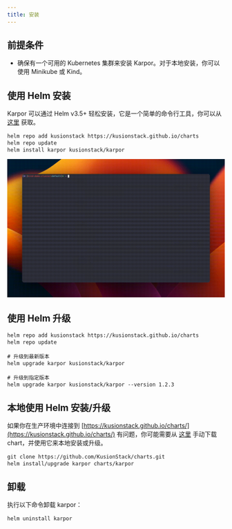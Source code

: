 ```yaml
---
title: 安装
---
```

## 前提条件

* 确保有一个可用的 Kubernetes 集群来安装 Karpor。对于本地安装，你可以使用 Minikube 或 Kind。

## 使用 Helm 安装

Karpor 可以通过 Helm v3.5+ 轻松安装，它是一个简单的命令行工具，你可以从 [这里](https://helm.sh/docs/intro/install/) 获取。

```shell
helm repo add kusionstack https://kusionstack.github.io/charts 
helm repo update
helm install karpor kusionstack/karpor
```

![安装](./assets/2-installation/install.gif)

## 使用 Helm 升级

```shell
helm repo add kusionstack https://kusionstack.github.io/charts 
helm repo update

# 升级到最新版本
helm upgrade karpor kusionstack/karpor

# 升级到指定版本
helm upgrade karpor kusionstack/karpor --version 1.2.3
```

## 本地使用 Helm 安装/升级

如果你在生产环境中连接到 [https://kusionstack.github.io/charts/](https://kusionstack.github.io/charts/) 有问题，你可能需要从 [这里](https://github.com/KusionStack/charts) 手动下载 chart，并使用它来本地安装或升级。

```shell
git clone https://github.com/KusionStack/charts.git 
helm install/upgrade karpor charts/karpor
```

## 卸载

执行以下命令卸载 karpor：

```shell
helm uninstall karpor
```
